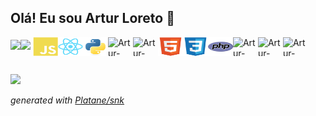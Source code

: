 
## Olá! Eu sou Artur Loreto 👋<br>

  <div style="display:inline-block">
    <a href="https://github.com/Loreto1306">
      <img height="180em" src="https://github-readme-stats.vercel.app/api?username=Loreto1306&show_icons=true&theme=cobalt"/><img height="180em" src="https://github-readme-stats.vercel.app/api/top-langs/?username=Loreto1306&layout=compact&theme=cobalt"/>
    </a>  
  </div>

<div style="align-items: center;display: inline-flex;justify-content: center;"><br>
          
    
  <img align="center" alt="Artur-js" height="30" width="40" src="https://raw.githubusercontent.com/devicons/devicon/master/icons/javascript/javascript-plain.svg"/>
  <img align="center" alt="Artur-react" height="30" width="40" src="https://raw.githubusercontent.com/devicons/devicon/master/icons/react/react-original.svg"/>
  <img align="center" alt="Artur-python3" height="30" width="40" src="https://raw.githubusercontent.com/devicons/devicon/master/icons/python/python-original.svg"/>
  <img align="center" alt="Artur-django" height="30" width="40" src="https://cdn.jsdelivr.net/gh/devicons/devicon@latest/icons/django/django-plain.svg" />
  <img align="center" alt="Artur-flask" height="30" width="40" src="https://cdn.jsdelivr.net/gh/devicons/devicon@latest/icons/flask/flask-original-wordmark.svg" />
  <img align="center" alt="Artur-html" height="30" width="40" src="https://raw.githubusercontent.com/devicons/devicon/master/icons/html5/html5-original.svg"/>
  <img align="center" alt="Artur-css" height="30" width="40" src="https://raw.githubusercontent.com/devicons/devicon/master/icons/css3/css3-original.svg"/>
  <img align="center" alt="Artur-php" height="30" width="40" src="https://raw.githubusercontent.com/devicons/devicon/master/icons/php/php-original.svg"/>
  <img align="center" alt="Artur-node" height="30" width="40" src="https://cdn.jsdelivr.net/gh/devicons/devicon@latest/icons/nodejs/nodejs-original-wordmark.svg"/>
  <img align="center" alt="Artur-npm" height="30" width="40" src="https://cdn.jsdelivr.net/gh/devicons/devicon@latest/icons/npm/npm-original-wordmark.svg" />
  <img align="center" alt="Artur-mysql" height="30" width="40" src="https://cdn.jsdelivr.net/gh/devicons/devicon@latest/icons/mysql/mysql-original-wordmark.svg" />
  
</div>

##

<div>
  <a href="https://linkedin.com/in/artur-loreto" target="_blank">
    <img src="https://img.shields.io/badge/LinkedIn-0077B5?style=for-the-badge&logo=linkedin&logoColor=white"/>
  </a>
</div>

_generated with [Platane/snk](https://github.com/Platane/snk)_

